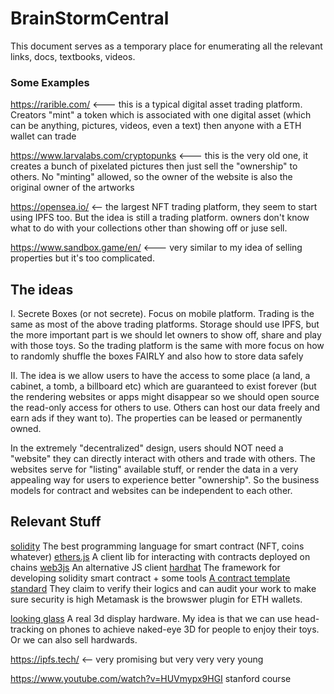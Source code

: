 # BrainStormCentral
This document serves as a temporary place for enumerating all the relevant links, docs, textbooks, videos.

### Some Examples 
https://rarible.com/   <--- this is a typical digital asset trading platform. Creators "mint" a token which is associated with one digital asset (which can be anything, pictures, videos, even a text) then anyone with a ETH wallet can trade

https://www.larvalabs.com/cryptopunks <--- this is the very old one, it creates a bunch of pixelated pictures then just sell the "ownership" to others. No "minting" allowed, so the owner of the website is also the original owner of the artworks

https://opensea.io/ <-- the largest NFT trading platform, they seem to start using IPFS too. But the idea is still a trading platform. owners don't know what to do with your collections other than showing off or juse sell.

https://www.sandbox.game/en/ <--- very similar to my idea of selling properties but it's too complicated. 

## The ideas
I. Secrete Boxes (or not secrete). Focus on mobile platform. Trading is the same as most of the above trading platforms. Storage should use IPFS, but the more important part is we should let owners to show off, share and play with those toys.
So the trading platform is the same with more focus on how to randomly shuffle the boxes FAIRLY and also how to store data safely

II. The idea is we allow users to have the access to some place (a land, a cabinet, a tomb, a billboard etc) which are guaranteed to exist forever (but the rendering websites or apps might disappear so we should open source the read-only access for others to use. Others can host our data freely and earn ads if they want to). The properties can be leased or permanently owned.

In the extremely "decentralized" design, users should NOT need a "website" they can directly interact with others and trade with others. The websites serve for "listing" available stuff, or render the data in a very appealing way for users to experience better "ownership". So the business models for contract and websites can be independent to each other.

## Relevant Stuff
[solidity](https://docs.soliditylang.org/en/v0.8.17/) The best programming language for smart contract (NFT, coins whatever)
[ethers.js](https://docs.ethers.org/v5/) A client lib for interacting with contracts deployed on chains [web3js](https://web3js.readthedocs.io/en/v1.8.1/) An alternative JS client
[hardhat](https://hardhat.org/) The framework for developing solidity smart contract + some tools
[A contract template standard](https://www.openzeppelin.com/) They claim to verify their logics and can audit your work to make sure security is high
Metamask is the browswer plugin for ETH wallets.

[looking glass](https://lookingglassfactory.com/looking-glass-portrait) A real 3d display hardware. My idea is that we can use head-tracking on phones to achieve naked-eye 3D for people to enjoy their toys. Or we can also sell hardwards.

https://ipfs.tech/ <-- very promising but very very very young 

https://www.youtube.com/watch?v=HUVmypx9HGI stanford course


